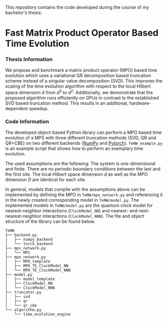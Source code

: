 This repository contains the code developed during the course of my bachelor's thesis:
# Fast Matrix Product Operator Based Time Evolution

### Thesis Information
We propose and benchmark a matrix product operator (MPO) based time evolution which uses a variational QR decomposition based truncation scheme instead of a singular value decomposition (SVD). This improves the scaling of the time evolution algorithm with respect to the local Hilbert space dimension $d$ from $d^3$ to $d^2$. Additionally, we demonstrate that the proposed algorithm runs efficiently on GPUs in contrast to the established SVD based truncation method. This results in an additional, hardware-dependent speedup.

### Code Information
The developed object-based Python library can perform a MPO based time evolution of a MPS with three different truncation methods (SVD, QR and QR+CBE) on two different backends ([NumPy](https://numpy.org/) and [Pytorch](https://pytorch.org/get-started/locally/)). `TeNW_example.py` is an example script that shows how to perform an exemplary time evolution.

The used assumptions are the following: The system is one-dimensional and finite. There are no periodic boundary conditions between the last and the first site. The local Hilbert space dimension $d$ as well as the MPO dimension $D$ are identical for each site. 

In general, models that compile with the assumptions above can be implemented by defining the MPO in `TeNW/mpo_network.py` and referencing it in the newly created corresponding model in `TeNW/model.py`. The implemented models in `TeNW/model.py` are the quantum clock model for nearest-neighbor interactions (`ClockModel_NN`) and nearest- and next-nearest-neighbor interactions (`ClockModel_NNN`). The file and object structure of the library can be found below.

```
TeNW
├── backend.py
│   ├── numpy_backend
│   └── torch_backend
├── mps_network.py
│   └── MPS
├── mpo_network.py
│   ├── MPO_template
│   ├── MPO_TE_ClockModel_NN
│   └── MPO_TE_ClockModel_NNN
├── model.py
│   ├── model_template
│   ├── ClockModel_NN
│   └── ClockModel_NNN
├── truncator.py
│   ├── svd
│   ├── qr
│   └── qr_cbe
└── algorithm.py
    └── time_evolution_engine
```
